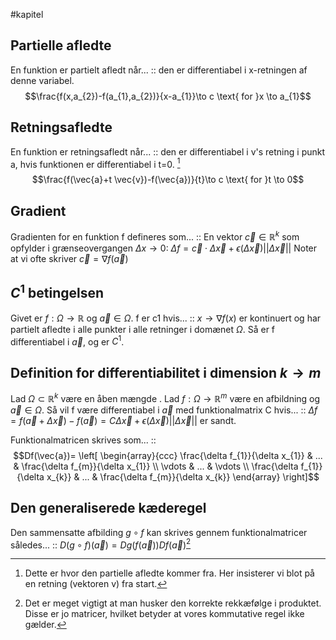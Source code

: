 #kapitel 
## Partielle afledte
En funktion er partielt afledt når... :: den er differentiabel i x-retningen af denne variabel. $$\frac{f(x,a_{2})-f(a_{1},a_{2})}{x-a_{1}}\to c \text{ for }x \to a_{1}$$
## Retningsafledte
En funktion er retningsafledt når... :: den er differentiabel i v's retning i  punkt a, hvis funktionen er differentiabel i t=0. [^1]$$\frac{f(\vec{a}+t \vec{v})-f(\vec{a})}{t}\to c \text{ for }t \to 0$$
## Gradient
Gradienten for en funktion f defineres som... :: En vektor $\vec{c}\in \mathbb{R}^{k}$ som opfylder i grænseovergangen $\Delta x \to 0$: $\Delta f= \vec{c}\cdot \Delta \vec{x} + \epsilon (\Delta \vec{x})||\Delta \vec{x}||$  Noter at vi ofte skriver $\vec{c}=\nabla f(\vec{a})$

## $C^{1}$ betingelsen
Givet er $f:\Omega \to \mathbb{R}$ og $\vec{a}\in \Omega$. f er c1 hvis... :: $x \to \nabla f(x)$ er kontinuert og har partielt afledte i alle punkter i alle retninger i domænet $\Omega$. Så er f differentiabel i $\vec{a}$, og er $C^{1}$.

## Definition for differentiabilitet i dimension $k \to m$
Lad $\Omega \subset \mathbb{R}^{k}$ være en åben mængde . Lad $f:\Omega \to \mathbb{R}^{m}$ være en afbildning og $\vec{a} \in \Omega$. Så vil f være differentiabel i $\vec{a}$ med funktionalmatrix C hvis... :: $\Delta f = f(\vec{a}+\Delta \vec{x})-f(\vec{a})= C \Delta \vec{x}+ \epsilon (\Delta \vec{x})||\Delta \vec{x}||$ er sandt.

Funktionalmatricen skrives som... :: $$Df(\vec{a})= \left[
\begin{array}{ccc}
\frac{\delta f_{1}}{\delta x_{1}} & ... & \frac{\delta f_{m}}{\delta x_{1}} \\ 
\vdots & ... & \vdots \\ 
\frac{\delta f_{1}}{\delta x_{k}} & ... & \frac{\delta f_{m}}{\delta x_{k}}
\end{array}
\right]$$
## Den generaliserede kæderegel
Den sammensatte afbilding $g \circ f$ kan skrives gennem funktionalmatricer således... :: $D(g\circ f)(\vec{a})= Dg(f(\vec{a}))Df(\vec{a})$[^2]



[^1]: Dette er hvor den partielle afledte kommer fra. Her insisterer vi blot på en retning (vektoren v) fra start.
[^2]: Det er meget vigtigt at man husker den korrekte rekkæfølge i produktet. Disse er jo matricer, hvilket betyder at vores kommutative regel ikke gælder.